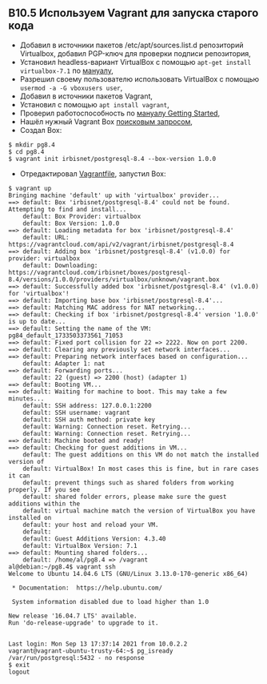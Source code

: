 ## B10.5 Используем Vagrant для запуска старого кода

* Добавил в источники пакетов /etc/apt/sources.list.d репозиторий Virtualbox, добавил PGP-ключ для проверки подписи репозитория,
* Установил headless-вариант VirtualBox с помощью `apt-get install virtualbox-7.1` по [мануалу](https://www.virtualbox.org/manual/topics/installation.html),
* Разрешил своему пользователю использовать VirtualBox с помощью `usermod -a -G vboxusers user`,
* Добавил в источники пакетов Vagrant,
* Установил с помощью `apt install vagrant`,
* Проверил работоспособность по [мануалу Getting Started](https://developer.hashicorp.com/vagrant/tutorials/getting-started),
* Нашёл нужный Vagrant Box [поисковым запросом](https://portal.cloud.hashicorp.com/vagrant/discover?query=postgresql%208.4),
* Создал Box:
```
$ mkdir pg8.4
$ cd pg8.4
$ vagrant init irbisnet/postgresql-8.4 --box-version 1.0.0
```
* Отредактировал [Vagrantfile](https://github.com/skillfactory-devops/b10_vagrant/blob/main/Vagrantfile), запустил Box:
```
$ vagrant up
Bringing machine 'default' up with 'virtualbox' provider...
==> default: Box 'irbisnet/postgresql-8.4' could not be found. Attempting to find and install...
    default: Box Provider: virtualbox
    default: Box Version: 1.0.0
==> default: Loading metadata for box 'irbisnet/postgresql-8.4'
    default: URL: https://vagrantcloud.com/api/v2/vagrant/irbisnet/postgresql-8.4
==> default: Adding box 'irbisnet/postgresql-8.4' (v1.0.0) for provider: virtualbox
    default: Downloading: https://vagrantcloud.com/irbisnet/boxes/postgresql-8.4/versions/1.0.0/providers/virtualbox/unknown/vagrant.box
==> default: Successfully added box 'irbisnet/postgresql-8.4' (v1.0.0) for 'virtualbox'!
==> default: Importing base box 'irbisnet/postgresql-8.4'...
==> default: Matching MAC address for NAT networking...
==> default: Checking if box 'irbisnet/postgresql-8.4' version '1.0.0' is up to date...
==> default: Setting the name of the VM: pg84_default_1733503373561_71053
==> default: Fixed port collision for 22 => 2222. Now on port 2200.
==> default: Clearing any previously set network interfaces...
==> default: Preparing network interfaces based on configuration...
    default: Adapter 1: nat
==> default: Forwarding ports...
    default: 22 (guest) => 2200 (host) (adapter 1)
==> default: Booting VM...
==> default: Waiting for machine to boot. This may take a few minutes...
    default: SSH address: 127.0.0.1:2200
    default: SSH username: vagrant
    default: SSH auth method: private key
    default: Warning: Connection reset. Retrying...
    default: Warning: Connection reset. Retrying...
==> default: Machine booted and ready!
==> default: Checking for guest additions in VM...
    default: The guest additions on this VM do not match the installed version of
    default: VirtualBox! In most cases this is fine, but in rare cases it can
    default: prevent things such as shared folders from working properly. If you see
    default: shared folder errors, please make sure the guest additions within the
    default: virtual machine match the version of VirtualBox you have installed on
    default: your host and reload your VM.
    default: 
    default: Guest Additions Version: 4.3.40
    default: VirtualBox Version: 7.1
==> default: Mounting shared folders...
    default: /home/al/pg8.4 => /vagrant
al@debian:~/pg8.4$ vagrant ssh
Welcome to Ubuntu 14.04.6 LTS (GNU/Linux 3.13.0-170-generic x86_64)

 * Documentation:  https://help.ubuntu.com/

 System information disabled due to load higher than 1.0

New release '16.04.7 LTS' available.
Run 'do-release-upgrade' to upgrade to it.


Last login: Mon Sep 13 17:37:14 2021 from 10.0.2.2
vagrant@vagrant-ubuntu-trusty-64:~$ pg_isready 
/var/run/postgresql:5432 - no response
$ exit
logout
```
